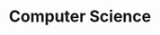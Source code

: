 ---
title: Computer Science
layout: category
permalink: /categories/computer-science/
taxonomy: computer science
---